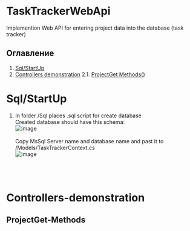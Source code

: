 # TaskTrackerWebApi
Implemention Web API for entering project data into the database (task tracker)

## Оглавление

1. [Sql/StartUp](#Sql/StartUp)
2. [Controllers demonstration](#Controllers-demonstration)
    2.1. [ProjectGet Methods()](#ProjectGet-Methods)


# Sql/StartUp
1) In folder /Sql places .sql script for create database </br>
Created database should have this schema: </br>
![image](https://user-images.githubusercontent.com/86796337/124998109-80571f00-e054-11eb-9994-5530c47a3ca7.png) </br> </br>
Copy MsSql Server name and database name and past it to /Models/TaskTrackerContext.cs </br>
![image](https://user-images.githubusercontent.com/86796337/124998572-5520ff80-e055-11eb-9835-0ef03f3a7f98.png) </br> </br> </br> </br>






# Controllers-demonstration
## ProjectGet-Methods

